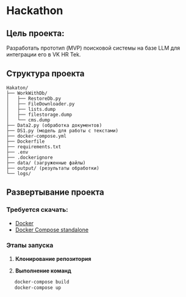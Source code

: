 
# Hackathon

## Цель проекта:
Разработать прототип (MVP) поисковой системы на базе LLM  для интеграции 
его в VK HR Tek.  

## Структура проекта

```text
Hakaton/
├── WorkWithDb/
│   ├── RestoreDb.py
│   ├── FileDownloader.py
│   ├── lists.dump
│   ├── filestorage.dump
│   └── cms.dump
├── Data2.py (обработка документов)
├── DS1.py (модель для работы с текстами)
├── docker-compose.yml
├── Dockerfile
├── requirements.txt
├── .env
├── .dockerignore
├── data/ (загруженные файлы)
├── output/ (результаты обработки)
└── logs/
```
## Развертывание проекта

### Требуется скачать:

- [Docker](https://www.docker.com/)
- [Docker Compose standalone](https://docs.docker.com/compose/install/standalone/)

### Этапы запуска

1.  **Клонирование репозитория**

2. **Выполнение команд**
 ```bash
    docker-compose build
    docker-compose up

 ```


